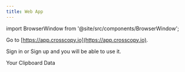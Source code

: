 ```yaml
---
title: Web App
---
```


import BrowserWindow from '@site/src/components/BrowserWindow';

Go to [https://app.crosscopy.io](https://app.crosscopy.io).

Sign in or Sign up and you will be able to use it.

<BrowserWindow url="https://app.crosscopy.io">
    <p>Your Clipboard Data</p>
</BrowserWindow>
